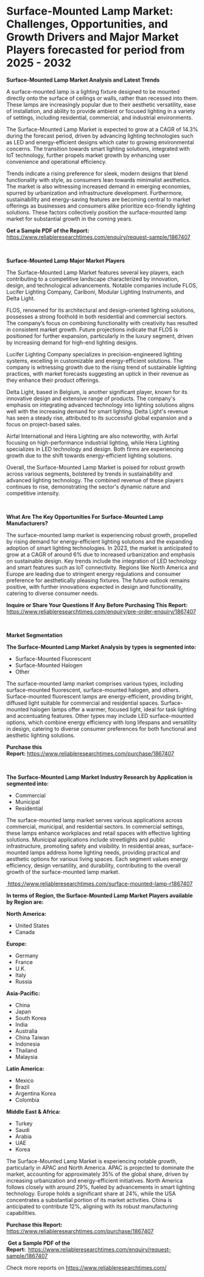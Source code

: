 <p><h1>Surface-Mounted Lamp Market: Challenges, Opportunities, and Growth Drivers and Major Market Players forecasted for period from 2025 - 2032</h1></p><p><strong>Surface-Mounted Lamp Market Analysis and Latest Trends</strong></p>
<p><p>A surface-mounted lamp is a lighting fixture designed to be mounted directly onto the surface of ceilings or walls, rather than recessed into them. These lamps are increasingly popular due to their aesthetic versatility, ease of installation, and ability to provide ambient or focused lighting in a variety of settings, including residential, commercial, and industrial environments.</p><p>The Surface-Mounted Lamp Market is expected to grow at a CAGR of 14.3% during the forecast period, driven by advancing lighting technologies such as LED and energy-efficient designs which cater to growing environmental concerns. The transition towards smart lighting solutions, integrated with IoT technology, further propels market growth by enhancing user convenience and operational efficiency. </p><p>Trends indicate a rising preference for sleek, modern designs that blend functionality with style, as consumers lean towards minimalist aesthetics. The market is also witnessing increased demand in emerging economies, spurred by urbanization and infrastructure development. Furthermore, sustainability and energy-saving features are becoming central to market offerings as businesses and consumers alike prioritize eco-friendly lighting solutions. These factors collectively position the surface-mounted lamp market for substantial growth in the coming years.</p></p>
<p><strong>Get a Sample PDF of the Report:&nbsp;</strong> <a href="https://www.reliableresearchtimes.com/enquiry/request-sample/1867407?utm_campaign=2275&utm_medium=2&utm_source=Github&utm_content=ia&utm_term=05042025&utm_id=surface-mounted-lamp">https://www.reliableresearchtimes.com/enquiry/request-sample/1867407</a></p>
<p>&nbsp;</p>
<p><strong>Surface-Mounted Lamp Major Market Players</strong></p>
<p><p>The Surface-Mounted Lamp Market features several key players, each contributing to a competitive landscape characterized by innovation, design, and technological advancements. Notable companies include FLOS, Lucifer Lighting Company, Cariboni, Modular Lighting Instruments, and Delta Light.</p><p>FLOS, renowned for its architectural and design-oriented lighting solutions, possesses a strong foothold in both residential and commercial sectors. The company’s focus on combining functionality with creativity has resulted in consistent market growth. Future projections indicate that FLOS is positioned for further expansion, particularly in the luxury segment, driven by increasing demand for high-end lighting designs.</p><p>Lucifer Lighting Company specializes in precision-engineered lighting systems, excelling in customizable and energy-efficient solutions. The company is witnessing growth due to the rising trend of sustainable lighting practices, with market forecasts suggesting an uptick in their revenue as they enhance their product offerings.</p><p>Delta Light, based in Belgium, is another significant player, known for its innovative design and extensive range of products. The company's emphasis on integrating advanced technology into lighting solutions aligns well with the increasing demand for smart lighting. Delta Light's revenue has seen a steady rise, attributed to its successful global expansion and a focus on project-based sales.</p><p>Airfal International and Hera Lighting are also noteworthy, with Airfal focusing on high-performance industrial lighting, while Hera Lighting specializes in LED technology and design. Both firms are experiencing growth due to the shift towards energy-efficient lighting solutions.</p><p>Overall, the Surface-Mounted Lamp Market is poised for robust growth across various segments, bolstered by trends in sustainability and advanced lighting technology. The combined revenue of these players continues to rise, demonstrating the sector's dynamic nature and competitive intensity.</p></p>
<p>&nbsp;</p>
<p><strong>What Are The Key Opportunities For Surface-Mounted Lamp Manufacturers?</strong></p>
<p><p>The surface-mounted lamp market is experiencing robust growth, propelled by rising demand for energy-efficient lighting solutions and the expanding adoption of smart lighting technologies. In 2023, the market is anticipated to grow at a CAGR of around 6% due to increased urbanization and emphasis on sustainable design. Key trends include the integration of LED technology and smart features such as IoT connectivity. Regions like North America and Europe are leading due to stringent energy regulations and consumer preference for aesthetically pleasing fixtures. The future outlook remains positive, with further innovations expected in design and functionality, catering to diverse consumer needs.</p></p>
<p><strong>Inquire or Share Your Questions If Any Before Purchasing This Report:</strong> <a href="https://www.reliableresearchtimes.com/enquiry/pre-order-enquiry/1867407?utm_campaign=2275&utm_medium=2&utm_source=Github&utm_content=ia&utm_term=05042025&utm_id=surface-mounted-lamp">https://www.reliableresearchtimes.com/enquiry/pre-order-enquiry/1867407</a></p>
<p>&nbsp;</p>
<p><strong>Market Segmentation</strong></p>
<p><strong>The Surface-Mounted Lamp Market Analysis by types is segmented into:</strong></p>
<p><ul><li>Surface-Mounted Fluorescent</li><li>Surface-Mounted Halogen</li><li>Other</li></ul></p>
<p><p>The surface-mounted lamp market comprises various types, including surface-mounted fluorescent, surface-mounted halogen, and others. Surface-mounted fluorescent lamps are energy-efficient, providing bright, diffused light suitable for commercial and residential spaces. Surface-mounted halogen lamps offer a warmer, focused light, ideal for task lighting and accentuating features. Other types may include LED surface-mounted options, which combine energy efficiency with long lifespans and versatility in design, catering to diverse consumer preferences for both functional and aesthetic lighting solutions.</p></p>
<p><strong>Purchase this Report:&nbsp;</strong><a href="https://www.reliableresearchtimes.com/purchase/1867407?utm_campaign=2275&utm_medium=2&utm_source=Github&utm_content=ia&utm_term=05042025&utm_id=surface-mounted-lamp">https://www.reliableresearchtimes.com/purchase/1867407</a></p>
<p>&nbsp;</p>
<p><strong>The Surface-Mounted Lamp Market Industry Research by Application is segmented into:</strong></p>
<p><ul><li>Commercial</li><li>Municipal</li><li>Residential</li></ul></p>
<p><p>The surface-mounted lamp market serves various applications across commercial, municipal, and residential sectors. In commercial settings, these lamps enhance workplaces and retail spaces with effective lighting solutions. Municipal applications include streetlights and public infrastructure, promoting safety and visibility. In residential areas, surface-mounted lamps address home lighting needs, providing practical and aesthetic options for various living spaces. Each segment values energy efficiency, design versatility, and durability, contributing to the overall growth of the surface-mounted lamp market.</p></p>
<p><a href="https://www.reliableresearchtimes.com/surface-mounted-lamp-r1867407?utm_campaign=2275&utm_medium=2&utm_source=Github&utm_content=ia&utm_term=05042025&utm_id=surface-mounted-lamp">&nbsp;https://www.reliableresearchtimes.com/surface-mounted-lamp-r1867407</a></p>
<p><strong>In terms of Region, the Surface-Mounted Lamp Market Players available by Region are:</strong></p>
<p>
    <p> <strong> North America: </strong>
        <ul>
            <li>United States</li>
            <li>Canada</li>
        </ul>
        </p> 
    <p> <strong> Europe: </strong>
        <ul>
            <li>Germany</li>
            <li>France</li>
            <li>U.K.</li>
            <li>Italy</li>
            <li>Russia</li>
        </ul>
        </p> 
    <p> <strong> Asia-Pacific: </strong>
        <ul>
            <li>China</li>
            <li>Japan</li>
            <li>South Korea</li>
            <li>India</li>
            <li>Australia</li>
            <li>China Taiwan</li>
            <li>Indonesia</li>
            <li>Thailand</li>
            <li>Malaysia</li>
        </ul>
        </p> 
    <p> <strong> Latin America: </strong>
        <ul>
            <li>Mexico</li>
            <li>Brazil</li>
            <li>Argentina Korea</li>
            <li>Colombia</li>
        </ul>
        </p> 
    <p> <strong> Middle East & Africa: </strong>
        <ul>
            <li>Turkey</li>
            <li>Saudi</li>
            <li>Arabia</li>
            <li>UAE</li>
            <li>Korea</li>
        </ul>
    </p>
    </p>
<p><p>The Surface-Mounted Lamp Market is experiencing notable growth, particularly in APAC and North America. APAC is projected to dominate the market, accounting for approximately 35% of the global share, driven by increasing urbanization and energy-efficient initiatives. North America follows closely with around 29%, fueled by advancements in smart lighting technology. Europe holds a significant share at 24%, while the USA concentrates a substantial portion of its market activities. China is anticipated to contribute 12%, aligning with its robust manufacturing capabilities.</p></p>
<p><strong>Purchase this Report: </strong><a href="https://www.reliableresearchtimes.com/purchase/1867407?utm_campaign=2275&utm_medium=2&utm_source=Github&utm_content=ia&utm_term=05042025&utm_id=surface-mounted-lamp">https://www.reliableresearchtimes.com/purchase/1867407</a></p>
<p>&nbsp;<strong>Get a Sample PDF of the Report:&nbsp;&nbsp;</strong><a href="https://www.reliableresearchtimes.com/enquiry/request-sample/1867407?utm_campaign=2275&utm_medium=2&utm_source=Github&utm_content=ia&utm_term=05042025&utm_id=surface-mounted-lamp">https://www.reliableresearchtimes.com/enquiry/request-sample/1867407</a></p>
<p><strong></strong></p>
<p>Check more reports on <a href="https://www.reliableresearchtimes.com/?utm_campaign=2275&utm_medium=2&utm_source=Github&utm_content=ia&utm_term=05042025&utm_id=surface-mounted-lamp">https://www.reliableresearchtimes.com/</a></p>